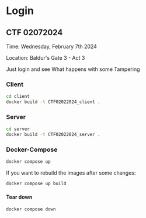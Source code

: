 # Login

## CTF 02072024

Time: Wednesday, February 7th 2024

Location:  Baldur's Gate 3 - Act 3

Just login and see What happens with some Tampering



### Client

```sh
cd client
docker build -t CTF02022024_client .
```

### Server
```sh
cd server
docker build -t CTF02022024_server .
```


### Docker-Compose

```sh
docker compose up
```

If you want to rebuild the images after some changes:
```sh
docker compose up build
```

#### Tear down
```sh
docker compose down
```